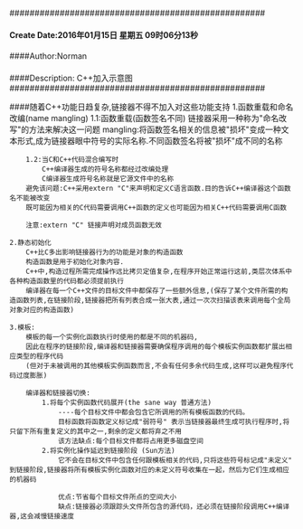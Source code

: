 ###################################################
#### Create Date:2016年01月15日 星期五 09时06分13秒
####
####Author:Norman
####
####Description: C++加入示意图
###################################################

####随着C++功能日趋复杂,链接器不得不加入对这些功能支持
    1.函数重载和命名改编(name mangling)
        1.1:函数重载(函数签名不同)
        链接器采用一种称为"命名改写"的方法来解决这一问题
        mangling:将函数签名相关的信息被"损坏"变成一种文本形式,成为链接器眼中符号的实际名称.不同函数签名将被"损坏"成不同的名称

        1.2:当C和C++代码混合编写时
            C++编译器生成的符号名称都经过改编处理
            C编译器生成符号名称就是它源文件中的名称
        避免该问题:C++采用extern "C"来声明和定义C语言函数.目的告诉C++编译器这个函数名不能被改变
        既可能因为相关的C代码需要调用C++函数的定义也可能因为相关C++代码需要调用C函数

        注意:extern "C" 链接声明对成员函数无效

	2.静态初始化
		C++比C多出影响链接器行为的功能是对象的构造函数
		构造函数是用于初始化对象内容.
		C++中,构造过程所需完成操作远比拷贝定值复杂,在程序开始正常运行这前,类层次体系中各种构造函数里的代码都必须提前执行
		编译器在每一个C++文件的目标文件中都保存了一些额外信息,(保存了某个文件所需的构造函数列表,在链接阶段,链接器把所有列表合成一张大表,通过一次次扫描该表来调用每个全局对象对应的构造函数)
		
	3.模板:
		模板的每一个实例化函数执行时使用的都是不同的机器码,
		因此在程序的链接阶段,编译器和链接器需要确保程序调用的每个模板实例函数都扩展出相应类型的程序代码
		(但对于未被调用的其他模板实例函数而言,不会有任何多余代码生成,这样可以避免程序代码过度膨胀)
		
		编译器和链接器切换:
			1.将每个实例函数代码展开(the sane way 普通方法)
				----每个目标文件中都会包含它所调用的所有模板函数的代码。
				目标函数将函数定义标记成"弱符号" 表示当链接器最终生成可执行程序时,将只留下所有重复定义的其中之一,剩余的定义都将弃之不用
				该方法缺点:每个目标文件都将占用更多磁盘空间
			2.将实例化操作延迟到链接阶段 (Sun方法)
				它不会在目标文件中包含任何跟模板相关的代码,只将这些符号标记成"未定义" 到链接阶段,链接器将所有模板实例化函数对应的未定义符号收集在一起，然后为它们生成相应的机器码
				
				优点:节省每个目标文件所点的空间大小
				缺点:链接器必须跟踪头文件所包含的源代码，还必须在链接阶段调用C++编译器,这会减慢链接速度

